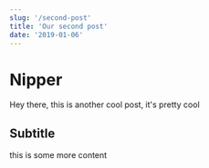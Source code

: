 ```yaml
---
slug: '/second-post'
title: 'Our second post'
date: '2019-01-06'
---
```


# Nipper

Hey there, this is another cool post, it's pretty cool 

## Subtitle

this is some more content